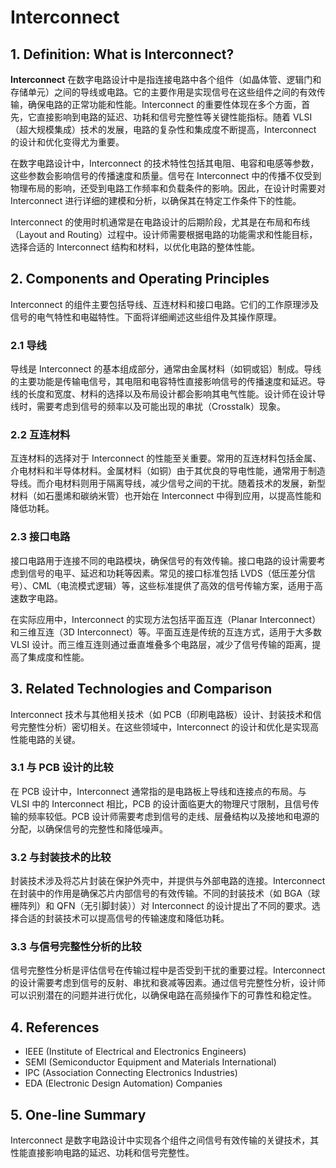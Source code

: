 # Interconnect

## 1. Definition: What is **Interconnect**?
**Interconnect** 在数字电路设计中是指连接电路中各个组件（如晶体管、逻辑门和存储单元）之间的导线或电路。它的主要作用是实现信号在这些组件之间的有效传输，确保电路的正常功能和性能。Interconnect 的重要性体现在多个方面，首先，它直接影响到电路的延迟、功耗和信号完整性等关键性能指标。随着 VLSI（超大规模集成）技术的发展，电路的复杂性和集成度不断提高，Interconnect 的设计和优化变得尤为重要。

在数字电路设计中，Interconnect 的技术特性包括其电阻、电容和电感等参数，这些参数会影响信号的传播速度和质量。信号在 Interconnect 中的传播不仅受到物理布局的影响，还受到电路工作频率和负载条件的影响。因此，在设计时需要对 Interconnect 进行详细的建模和分析，以确保其在特定工作条件下的性能。

Interconnect 的使用时机通常是在电路设计的后期阶段，尤其是在布局和布线（Layout and Routing）过程中。设计师需要根据电路的功能需求和性能目标，选择合适的 Interconnect 结构和材料，以优化电路的整体性能。

## 2. Components and Operating Principles
Interconnect 的组件主要包括导线、互连材料和接口电路。它们的工作原理涉及信号的电气特性和电磁特性。下面将详细阐述这些组件及其操作原理。

### 2.1 导线
导线是 Interconnect 的基本组成部分，通常由金属材料（如铜或铝）制成。导线的主要功能是传输电信号，其电阻和电容特性直接影响信号的传播速度和延迟。导线的长度和宽度、材料的选择以及布局设计都会影响其电气性能。设计师在设计导线时，需要考虑到信号的频率以及可能出现的串扰（Crosstalk）现象。

### 2.2 互连材料
互连材料的选择对于 Interconnect 的性能至关重要。常用的互连材料包括金属、介电材料和半导体材料。金属材料（如铜）由于其优良的导电性能，通常用于制造导线。而介电材料则用于隔离导线，减少信号之间的干扰。随着技术的发展，新型材料（如石墨烯和碳纳米管）也开始在 Interconnect 中得到应用，以提高性能和降低功耗。

### 2.3 接口电路
接口电路用于连接不同的电路模块，确保信号的有效传输。接口电路的设计需要考虑到信号的电平、延迟和功耗等因素。常见的接口标准包括 LVDS（低压差分信号）、CML（电流模式逻辑）等，这些标准提供了高效的信号传输方案，适用于高速数字电路。

在实际应用中，Interconnect 的实现方法包括平面互连（Planar Interconnect）和三维互连（3D Interconnect）等。平面互连是传统的互连方式，适用于大多数 VLSI 设计。而三维互连则通过垂直堆叠多个电路层，减少了信号传输的距离，提高了集成度和性能。

## 3. Related Technologies and Comparison
Interconnect 技术与其他相关技术（如 PCB（印刷电路板）设计、封装技术和信号完整性分析）密切相关。在这些领域中，Interconnect 的设计和优化是实现高性能电路的关键。

### 3.1 与 PCB 设计的比较
在 PCB 设计中，Interconnect 通常指的是电路板上导线和连接点的布局。与 VLSI 中的 Interconnect 相比，PCB 的设计面临更大的物理尺寸限制，且信号传输的频率较低。PCB 设计师需要考虑到信号的走线、层叠结构以及接地和电源的分配，以确保信号的完整性和降低噪声。

### 3.2 与封装技术的比较
封装技术涉及将芯片封装在保护外壳中，并提供与外部电路的连接。Interconnect 在封装中的作用是确保芯片内部信号的有效传输。不同的封装技术（如 BGA（球栅阵列）和 QFN（无引脚封装））对 Interconnect 的设计提出了不同的要求。选择合适的封装技术可以提高信号的传输速度和降低功耗。

### 3.3 与信号完整性分析的比较
信号完整性分析是评估信号在传输过程中是否受到干扰的重要过程。Interconnect 的设计需要考虑到信号的反射、串扰和衰减等因素。通过信号完整性分析，设计师可以识别潜在的问题并进行优化，以确保电路在高频操作下的可靠性和稳定性。

## 4. References
- IEEE (Institute of Electrical and Electronics Engineers)
- SEMI (Semiconductor Equipment and Materials International)
- IPC (Association Connecting Electronics Industries)
- EDA (Electronic Design Automation) Companies

## 5. One-line Summary
Interconnect 是数字电路设计中实现各个组件之间信号有效传输的关键技术，其性能直接影响电路的延迟、功耗和信号完整性。